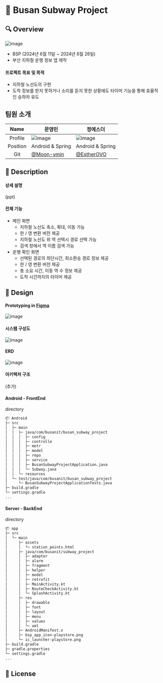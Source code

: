 # 🚉 Busan Subway Project
## 🔍 Overview
![image](https://github.com/Moon-ymin/programmers_before/assets/83321379/21c5a1e6-5d84-4501-8347-5b463533e3a2)
- BSP (2024년 6월 11일 ~ 2024년 6월 26일)
- 부산 지하철 운행 정보 앱 제작
#### 프로젝트 목표 및 목적
- 지하철 노선도의 구현
- 도착 정보를 받지 못하거나 소리를 듣지 못한 상황에도 타이머 기능을 통해 효율적인 승하차 유도
## 팀원 소개
|   Name   | 문영민 | 정에스더 |
| :------: | ----- | ------ |
| Profile  | ![image](https://github.com/Moon-ymin/subway-project/assets/83321379/0ba481db-106f-46ea-9fed-e6dd595ea1e5) |![image](https://github.com/Moon-ymin/subway-project/assets/83321379/4a5e7f8d-cdc2-4536-9342-d9f489b8eb20) |
| Position | Android & Spring | Android & Spring |
| Git  | [@Moon-ymin](https://github.com/Moon-ymin) | [@EstherOVO](https://github.com/EstherOVO) |
## 📝 Description
#### 상세 설명
(ppt)
#### 전체 기능
- 메인 화면
  - 지하철 노선도 축소, 확대, 이동 가능
  - 한 / 영 변환 버전 제공
  - 지하철 노선도 위 역 선택시 경로 선택 가능
  - 검색 창에서 역 이름 검색 가능
- 운행 확인 화면
  - 선택된 경로의 최단시간, 최소환승 경로 정보 제공
  - 한 / 영 변환 버전 제공
  - 총 소요 시간, 이동 역 수 정보 제공
  - 도착 시간까지의 타이머 제공
## 🎨 Design
#### Prototyping in [Figma](https://www.figma.com/proto/UiQQpYoMqnA4P2OYw7OGic/Untitled?node-id=0-1&t=UJ6WzVOE1EuSFaat-1)
![image](https://github.com/Moon-ymin/programmers_before/assets/83321379/f1ff2ff5-065b-4707-a501-dd52bd7c13d7)
#### 시스템 구성도
![image](https://github.com/Moon-ymin/programmers_before/assets/83321379/b34b2bee-9323-48ed-a3ad-27b478947c40)
#### ERD
![image](https://github.com/Moon-ymin/programmers_before/assets/83321379/32bac369-4425-481e-b133-135125c5e772)
#### 아키텍처 구조
(추가)
#### Android - FrontEnd
directory
```markdown
📦 Android
├─ src
│  ├─ main
│  │  ├─ java/com/busanit/busan_subway_project
│  │  │  ├─ config
│  │  │  ├─ controlle
│  │  │  ├─ metr
│  │  │  ├─ model
│  │  │  ├─ repo
│  │  │  ├─ service
│  │  │  ├─ BusanSubwayProjectApplication.java
│  │  │  └─ Subway.java
│  │  └─ resources
│  └─ test/java/com/busanit/busan_subway_project
│     └─ BusanSubwayProjectApplicationTests.java
├─ build.gradle
└─ settings.gradle
...
```
#### Server - BackEnd
directory
```markdown
📦 app
├─ src
│  └─ main
│     ├─ assets
│     │  └─ station_points.html
│     ├─ java/com/busanit/subway_project
│     │  ├─ adapter
│     │  ├─ alarm
│     │  ├─ fragment
│     │  ├─ helper
│     │  ├─ model
│     │  ├─ retrofit
│     │  ├─ MainActivity.kt
│     │  ├─ RouteCheckActivity.kt
│     │  └─ SplashActivity.kt
│     ├─ res
│     │  ├─ drawable
│     │  ├─ font
│     │  ├─ layout
│     │  ├─ menu
│     │  ├─ values
│     │  └─ xml
│     ├─ AndroidManifest.x
│     ├─ bsp_app_icon-playstore.png
│     └─ ic_launcher-playstore.png
├─ build.gradle
├─ gradle.properties
└─ settings.gradle
...
```
## 📒 License

